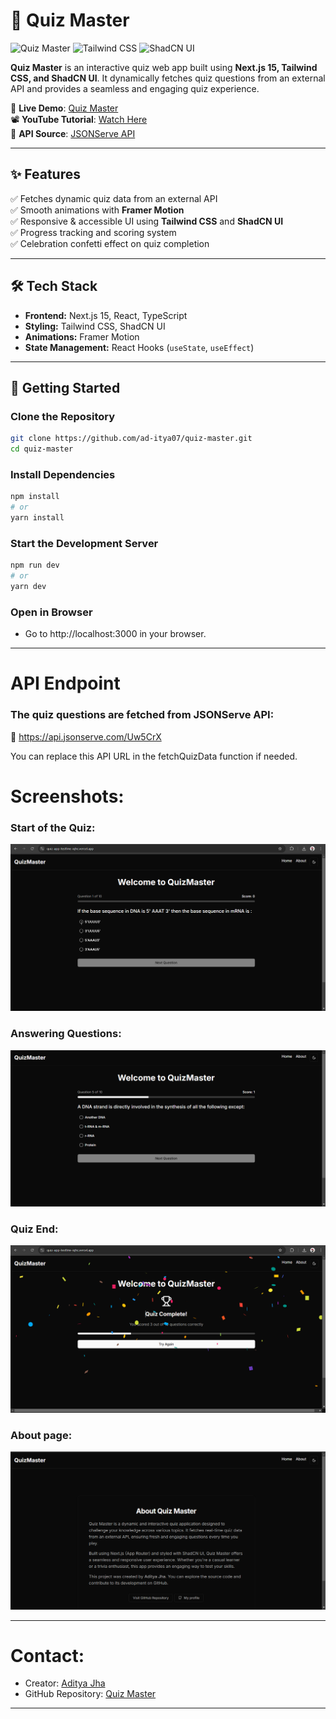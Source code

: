 # 🎯 Quiz Master

![Quiz Master](https://img.shields.io/badge/Next.js-15-blue.svg)
![Tailwind CSS](https://img.shields.io/badge/TailwindCSS-3.3-blue.svg)
![ShadCN UI](https://img.shields.io/badge/ShadCN-UI-green.svg)

**Quiz Master** is an interactive quiz web app built using **Next.js 15, Tailwind CSS, and ShadCN UI**. It dynamically fetches quiz questions from an external API and provides a seamless and engaging quiz experience.

🚀 **Live Demo**: [Quiz Master](https://quiz-app-testline-iqhc.vercel.app/)  
📽️ **YouTube Tutorial**: [Watch Here](https://youtu.be/Ll8ux9YBgYQ)  
📡 **API Source**: [JSONServe API](https://api.jsonserve.com/Uw5CrX)  

---

## ✨ Features

✅ Fetches dynamic quiz data from an external API  
✅ Smooth animations with **Framer Motion**  
✅ Responsive & accessible UI using **Tailwind CSS** and **ShadCN UI**  
✅ Progress tracking and scoring system  
✅ Celebration confetti effect on quiz completion  

---

## 🛠️ Tech Stack

- **Frontend:** Next.js 15, React, TypeScript  
- **Styling:** Tailwind CSS, ShadCN UI  
- **Animations:** Framer Motion  
- **State Management:** React Hooks (`useState`, `useEffect`)  

---

## 🚀 Getting Started

### Clone the Repository
```sh
git clone https://github.com/ad-itya07/quiz-master.git
cd quiz-master
```

### Install Dependencies
```sh
npm install
# or
yarn install
```

### Start the Development Server
```sh
npm run dev
# or
yarn dev
```

### Open in Browser
- Go to http://localhost:3000 in your browser.

<hr>

# API Endpoint

### The quiz questions are fetched from JSONServe API:
🔗 https://api.jsonserve.com/Uw5CrX

You can replace this API URL in the fetchQuizData function if needed.

# Screenshots:

### Start of the Quiz:

<img src="public\image.png" />

### Answering Questions:

<img src="public\image2.png" />

### Quiz End:

<img src="public\image3.png" />

### About page:

<img src="public\image4.png" />

<hr>

# Contact:

- Creator: [Aditya Jha](https://github.com/ad-itya07)
- GitHub Repository: [Quiz Master](https://github.com/ad-itya07/quiz-app-testline)


<hr>